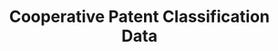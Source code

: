 ---
layout: default
bigquery: https://console.cloud.google.com/bigquery?p=patents-public-data&d=cpc&page=dataset
citation: '“Cooperative Patent Classification” by the EPO and USPTO, for public use. '
contributors: EPO, USPTO
cost: None
description: Cooperative Patent Classification Data contains the scheme and definitions
  of the Cooperative Patent Classification system for classifying patent documents.
  The CPC is the result of a partnership between the EPO and the USPTO in their joint
  effort to develop a common, internationally compatible classification system for
  technical documents, in particular patent publications, which will be used by both
  offices in the patent granting process
documentation: https://www.cooperativepatentclassification.org/cpcSchemeAndDefinitions
last_edit: Mon, 04 Apr 2022 19:07:06 GMT
location: https://www.cooperativepatentclassification.org/index
maintained_by: USPTO, EPO
schema_fields: '[''residualReferences'', ''informativeReferences'', ''titlePart'',
  ''titleFull'', ''ipc_concordant'', ''applicationReferences'', ''application_references'',
  ''ipcConcordant'', ''title_full'', ''definition'', ''children'', ''limiting_references'',
  ''additional_only'', ''status'', ''synonyms'', ''not_allocatable'', ''level'', ''date_revised'',
  ''sizeCache'', ''informative_references'', ''notAllocatable'', ''child_groups'',
  ''dateRevised'', ''childGroups'', ''parents'', ''title_part'', ''limitingReferences'',
  ''symbol'', ''breakdown_code'', ''glossary'', ''residual_references'', ''breakdownCode'']'
shortname: cooperative_patent_classification
tags:
- patents
- science
title: Cooperative Patent Classification Data
uuid: 984374a7-16e9-4b35-9445-458daceb01bf
---